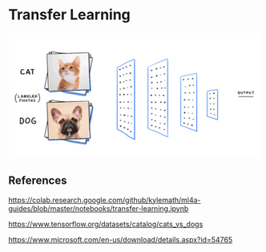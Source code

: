 # Transfer Learning

<p align="center">
    <img src="https://github.com/raquelcolares/Data-Science_Unimed-BH_DIO/blob/main/Projects/6%20-%20Training%20Neural%20Networks%20with%20Transfer%20Learning/cats-dogs.gif"  width="500" height="250">
</p>


## References

https://colab.research.google.com/github/kylemath/ml4a-guides/blob/master/notebooks/transfer-learning.ipynb 

https://www.tensorflow.org/datasets/catalog/cats_vs_dogs

https://www.microsoft.com/en-us/download/details.aspx?id=54765
